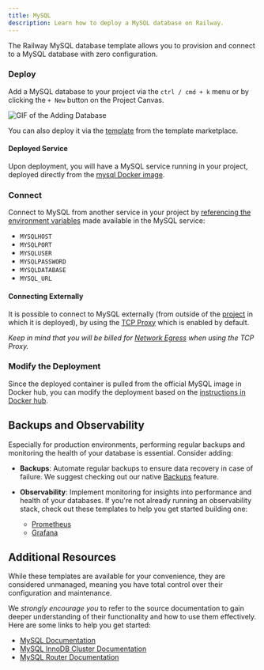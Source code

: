 ```yaml
---
title: MySQL
description: Learn how to deploy a MySQL database on Railway.
---
```


The Railway MySQL database template allows you to provision and connect to a MySQL database with zero configuration.

### Deploy

Add a MySQL database to your project via the `ctrl / cmd + k` menu or by clicking the `+ New` button on the Project Canvas.

<Image src="https://res.cloudinary.com/railway/image/upload/v1695934218/docs/databases/addDB_qxyctn.gif"
alt="GIF of the Adding Database"
layout="responsive"
width={450} height={396} quality={100} />

You can also deploy it via the [template](https://railway.com/template/mysql) from the template marketplace.

#### Deployed Service

Upon deployment, you will have a MySQL service running in your project, deployed directly from the [mysql Docker image](https://hub.docker.com/_/mysql).

### Connect

Connect to MySQL from another service in your project by [referencing the environment variables](/guides/variables#referencing-another-services-variable) made available in the MySQL service:

- `MYSQLHOST`
- `MYSQLPORT`
- `MYSQLUSER`
- `MYSQLPASSWORD`
- `MYSQLDATABASE`
- `MYSQL_URL`

#### Connecting Externally

It is possible to connect to MySQL externally (from outside of the [project](/develop/projects) in which it is deployed), by using the [TCP Proxy](/deploy/exposing-your-app#tcp-proxying) which is enabled by default.

_Keep in mind that you will be billed for [Network Egress](/reference/pricing/plans#resource-usage-pricing) when using the TCP Proxy._

### Modify the Deployment

Since the deployed container is pulled from the official MySQL image in Docker hub, you can modify the deployment based on the [instructions in Docker hub](https://hub.docker.com/_/mysql).

## Backups and Observability

Especially for production environments, performing regular backups and monitoring the health of your database is essential. Consider adding:

- **Backups**: Automate regular backups to ensure data recovery in case of failure. We suggest checking out our native [Backups](/reference/backups) feature.

- **Observability**: Implement monitoring for insights into performance and health of your databases. If you're not already running an observability stack, check out these templates to help you get started building one:
  - [Prometheus](https://railway.com/template/KmJatA)
  - [Grafana](https://railway.com/template/anURAt)

## Additional Resources

While these templates are available for your convenience, they are considered unmanaged, meaning you have total control over their configuration and maintenance.

We _strongly encourage you_ to refer to the source documentation to gain deeper understanding of their functionality and how to use them effectively. Here are some links to help you get started:

- [MySQL Documentation](https://dev.mysql.com/doc/relnotes/mysql/8.4/en/)
- [MySQL InnoDB Cluster Documentation](https://dev.mysql.com/doc/mysql-shell/8.0/en/mysql-innodb-cluster.html)
- [MySQL Router Documentation](https://dev.mysql.com/doc/mysql-router/8.0/en/mysql-router-general.html)
